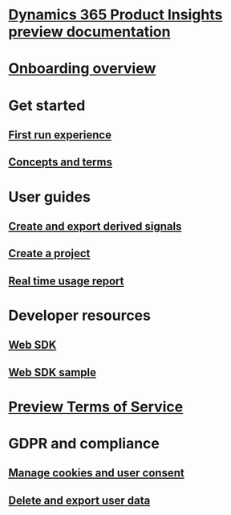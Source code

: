 # [Dynamics 365 Product Insights preview documentation](documentation.md)

# [Onboarding overview](onboarding-overview.md)

# Get started
## [First run experience](quickstart-product-insights.md)
## [Concepts and terms](concepts-terminology.md)

# User guides
## [Create and export derived signals](derived-signals.md)
## [Create a project](create-project.md)
## [Real time usage report](real-time-usage-report.md)

# Developer resources
## [Web SDK](get-started-websdk.md)
## [Web SDK sample](websdk-sample.md)

# [Preview Terms of Service](terms-of-service.md)

# GDPR and compliance
## [Manage cookies and user consent](user-consent-storage.md)
## [Delete and export user data](delete-export-signal-data.md)
